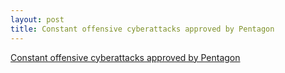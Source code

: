 ```yaml
---
layout: post
title: Constant offensive cyberattacks approved by Pentagon
---
```


[Constant offensive cyberattacks approved by Pentagon](https://searchsecurity.techtarget.com/news/252443412/Constant-offensive-cyberattacks-approved-by-Pentagon)
